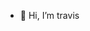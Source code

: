 - 👋 Hi, I’m travis

<!---
travis20210803/travis20210803 is a ✨ special ✨ repository because its `README.md` (this file) appears on your GitHub profile.
You can click the Preview link to take a look at your changes.
--->
